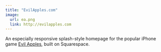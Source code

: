 ```yaml
---
title: "EvilApples.com"
image:
  url: ea.png
  link: http://evilapples.com
---
```


An especially responsive splash-style homepage for the popular iPhone game
[Evil Apples][1], built on Squarespace.


[1]: https://itunes.apple.com/us/app/evil-apples-filthy-adult-card/id645705454?mt=8
